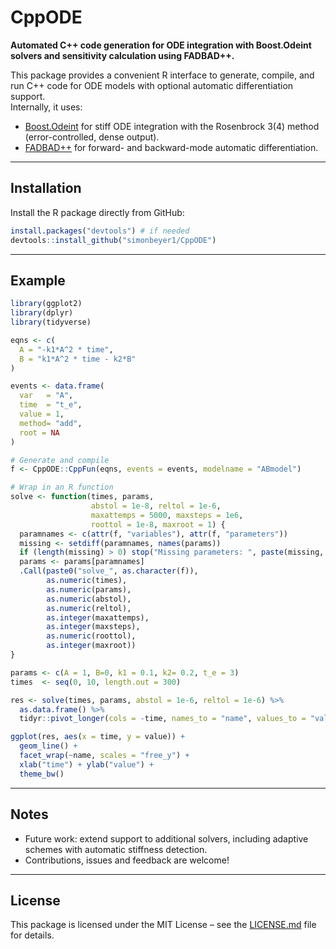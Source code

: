 # CppODE

**Automated C++ code generation for ODE integration with Boost.Odeint solvers and sensitivity calculation using FADBAD++.**

This package provides a convenient R interface to generate, compile, and run C++ code for ODE models with optional automatic differentiation support.  
Internally, it uses:

- [Boost.Odeint](https://www.boost.org/doc/libs/release/libs/numeric/odeint/) for stiff ODE integration with the Rosenbrock 3(4) method (error-controlled, dense output).
- [FADBAD++](https://uning.dk/fadbad.html) for forward- and backward-mode automatic differentiation.  

---

## Installation

Install the R package directly from GitHub:

```r
install.packages("devtools") # if needed
devtools::install_github("simonbeyer1/CppODE")
```

---

## Example

```r
library(ggplot2)
library(dplyr)
library(tidyverse)

eqns <- c(
  A = "-k1*A^2 * time",
  B = "k1*A^2 * time - k2*B"
)

events <- data.frame(
  var   = "A",
  time  = "t_e",
  value = 1,
  method= "add",
  root = NA
)

# Generate and compile
f <- CppODE::CppFun(eqns, events = events, modelname = "ABmodel")

# Wrap in an R function
solve <- function(times, params,
                  abstol = 1e-8, reltol = 1e-6,
                  maxattemps = 5000, maxsteps = 1e6,
                  roottol = 1e-8, maxroot = 1) {
  paramnames <- c(attr(f, "variables"), attr(f, "parameters"))
  missing <- setdiff(paramnames, names(params))
  if (length(missing) > 0) stop("Missing parameters: ", paste(missing, collapse = ", "))
  params <- params[paramnames]
  .Call(paste0("solve_", as.character(f)),
        as.numeric(times),
        as.numeric(params),
        as.numeric(abstol),
        as.numeric(reltol),
        as.integer(maxattemps),
        as.integer(maxsteps),
        as.numeric(roottol),
        as.integer(maxroot))
}

params <- c(A = 1, B=0, k1 = 0.1, k2= 0.2, t_e = 3)
times  <- seq(0, 10, length.out = 300)

res <- solve(times, params, abstol = 1e-6, reltol = 1e-6) %>%
  as.data.frame() %>%
  tidyr::pivot_longer(cols = -time, names_to = "name", values_to = "value")

ggplot(res, aes(x = time, y = value)) +
  geom_line() +
  facet_wrap(~name, scales = "free_y") +
  xlab("time") + ylab("value") +
  theme_bw()
```

---

## Notes
- Future work: extend support to additional solvers, including adaptive schemes with automatic stiffness detection.  
- Contributions, issues and feedback are welcome!  

---

## License

This package is licensed under the MIT License – see the [LICENSE.md](LICENSE.md) file for details.

